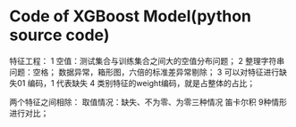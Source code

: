 # Code of XGBoost Model(python source code)

特征工程：
1 空值：测试集合与训练集合之间大的空值分布问题；
2 整理字符串问题：空格； 数据异常，箱形图，六倍的标准差异常剔除；
3 可以对特征进行缺失01 编码，1 代表缺失
4 类别特征的weight编码，就是占整体的占比； 

两个特征之间相除：
   取值情况：缺失、不为零、为零三种情况 笛卡尔积 9种情形进行对比；



